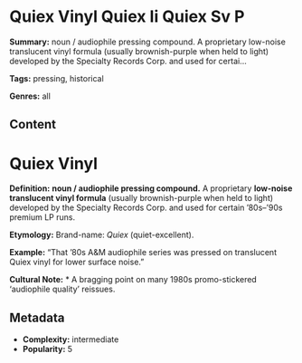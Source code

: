 # Quiex Vinyl Quiex Ii Quiex Sv P

**Summary:** noun / audiophile pressing compound. A proprietary low-noise translucent vinyl formula (usually brownish-purple when held to light) developed by the Specialty Records Corp. and used for certai...

**Tags:** pressing, historical

**Genres:** all

## Content

# Quiex Vinyl

**Definition:** **noun / audiophile pressing compound.** A proprietary **low-noise translucent vinyl formula** (usually brownish-purple when held to light) developed by the Specialty Records Corp. and used for certain ’80s–’90s premium LP runs.

**Etymology:** Brand-name: *Quiex* (quiet-excellent).

**Example:** “That ’80s A&M audiophile series was pressed on translucent Quiex vinyl for lower surface noise.”

**Cultural Note:** * A bragging point on many 1980s promo-stickered ‘audiophile quality’ reissues.

## Metadata

- **Complexity:** intermediate
- **Popularity:** 5
